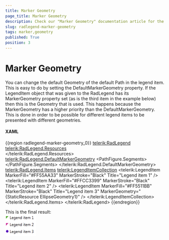```yaml
---
title: Marker Geometry
page_title: Marker Geometry
description: Check our "Marker Geometry" documentation article for the RadLegend WPF control.
slug: radlegend-marker-geometry
tags: marker,geometry
published: True
position: 3
---
```


# Marker Geometry

You can change the default Geometry of the default Path in the legend item. This is easy to do by setting the DefaultMarkerGeometry property. If the LegendItem object that was given to the RadLegend has its MarkerGeometry property set (as is the third item in the example below) then this is the Geometry that is used. This happens because the MarkerGeometry has a higher priority than the DefaultMarkerGeometry. This is done in order to be possible for different legend items to be presented with different geometries.        

#### __XAML__
{{region radlegend-marker-geometry_0}}
	<telerik:RadLegend>
	    <telerik:RadLegend.Resources>
	        <EllipseGeometry x:Key="EllipseGeometry1" Center="6 6" RadiusX="4" RadiusY="4" />                
	    </telerik:RadLegend.Resources>
	    <telerik:RadLegend.DefaultMarkerGeometry>
	        <PathGeometry>
	            <PathFigure StartPoint="2 2">
	                <PathFigure.Segments>
	                    <LineSegment Point="10 2"/>
	                    <LineSegment Point="2 10"/>
	                    <LineSegment Point="2 2"/>
	                </PathFigure.Segments>
	            </PathFigure>
	        </PathGeometry>
	    </telerik:RadLegend.DefaultMarkerGeometry>
	    <telerik:RadLegend.Items>
	        <telerik:LegendItemCollection>
	            <telerik:LegendItem MarkerFill="#FF55AA33" MarkerStroke="Black" Title="Legend item 1" />
	            <telerik:LegendItem MarkerFill="#FFCC3399" MarkerStroke="Black" Title="Legend item 2" />
	            <telerik:LegendItem MarkerFill="#FF5511BB" MarkerStroke="Black" Title="Legend item 3" MarkerGeometry="{StaticResource EllipseGeometry1}" />
	        </telerik:LegendItemCollection>
	    </telerik:RadLegend.Items>
	</telerik:RadLegend>
{{endregion}}

This is the final result:  
![radlegend-marker-geometry-0](images/radlegend-marker-geometry-0.png)